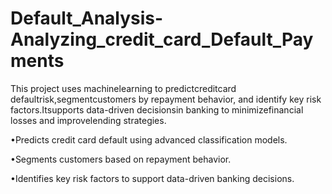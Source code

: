 # Default_Analysis-Analyzing_credit_card_Default_Payments

This project uses machinelearning to predictcreditcard defaultrisk,segmentcustomers by repayment behavior, and
identify key risk factors.Itsupports data-driven decisionsin banking to minimizefinancial losses and improvelending
strategies.

•Predicts credit card default using advanced classification models.

•Segments customers based on repayment behavior.

•Identifies key risk factors to support data-driven banking decisions.
